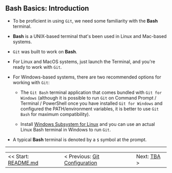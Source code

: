 ## Bash Basics: Introduction

- To be proficient in using `Git`, we need some familiarity with the **Bash** terminal.

- **Bash** is a UNIX-based terminal that's been used in Linux and Mac-based systems.

- `Git` was built to work on **Bash**.

- For Linux and MacOS systems, just launch the Terminal, and you're ready to work with `Git`.

- For Windows-based systems, there are two recommended options for working with `Git`:

  - The `Git Bash` terminal application that comes bundled with `Git for Windows` (although it is possible to run `Git` on Command Prompt / Terminal / PowerShell once you have installed `Git for Windows` and configured the PATH/environment variables, it is better to use `Git Bash` for maximum compatibility).

  - Install [Windows Subsystem for Linux](https://learn.microsoft.com/en-us/windows/wsl/install) and you can use an actual Linux Bash terminal in Windows to run `Git`.

- A typical **Bash** terminal is denoted by a `$` symbol at the prompt.

<hr>

<table align="center">
   <tbody>
      <tr>
        <td>
            << Start: <a href="/README.md">README.md</a>
        </td>
        <td>
            < Previous: <a href="/assets/ch7.md">Git Configuration</a>
        </td>
        <td>
            Next: <a href="#">TBA</a> >
        </td>
      </tr>
   </tbody>
</table>